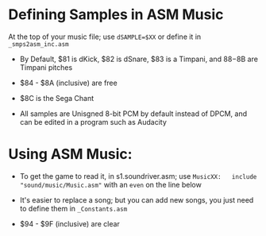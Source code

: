 # Defining Samples in ASM Music

At the top of your music file; use `dSAMPLE=$XX` or define it in `_smps2asm_inc.asm`

* By Default, $81 is dKick, $82 is dSnare, $83 is a Timpani, and $88-$8B are Timpani pitches

* $84 - $8A (inclusive) are free

* $8C is the Sega Chant

* All samples are Unisgned 8-bit PCM by default instead of DPCM, and can be edited in a program such as Audacity

# Using ASM Music:

* To get the game to read it, in s1.soundriver.asm; use `MusicXX:	include	"sound/music/Music.asm"` with an `even` on the line below

* It's easier to replace a song; but you can add new songs, you just need to define them in `_Constants.asm`

* $94 - $9F (inclusive) are clear

